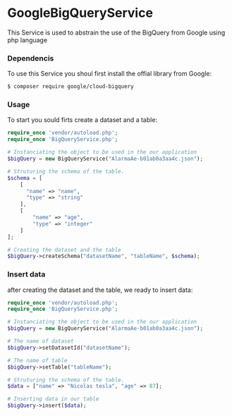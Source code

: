 # GoogleBigQueryService
This Service is used to abstrain the use of the BigQuery from Google using php language

### Dependencis
To use this Service you shoul first install the offial library from Google:

```sh
$ composer require google/cloud-bigquery
```

### Usage
To start you sould firts create a dataset and a table:

```php
require_once 'vendor/autoload.php';
require_once 'BigQueryService.php';

# Instanciating the object to be used in the our application
$bigQuery = new BigQueryService("AlarmaAe-b01ab0a3aa4c.json");

# Struturing the schema of the table. 
$schema = [
	[
	  "name" => "name",
	  "type" => "string"
	],
	[
	    "name" => "age",
	    "type" => "integer"
	]
];

# Creating the dataset and the table
$bigQuery->createSchema("datasetName", "tableName", $schema);
```

### Insert data
after creating the dataset and the table, we ready to insert data:

```php
require_once 'vendor/autoload.php';
require_once 'BigQueryService.php';

# Instanciating the object to be used in the our application
$bigQuery = new BigQueryService("AlarmaAe-b01ab0a3aa4c.json");

# The name of dataset
$bigQuery->setDatasetId("datasetName");

# The name of table
$bigQuery->setTable("tableName");

# Struturing the schema of the table. 
$data = ["name" => "Nicolas tesla", "age" => 87];

# Inserting data in our table
$bigQuery->insert($data);
```
